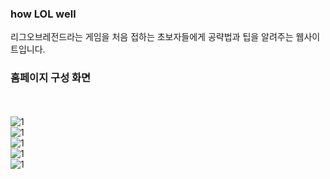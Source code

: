 ### how LOL well
리그오브레전드라는 게임을 처음 접하는 초보자들에게 공략법과 팁을 알려주는 웹사이트입니다.

### 홈페이지 구성 화면
<br><br>
<img src="https://github.com/2Swon/LOL_info_frontproject/tree/main/howLOLwell/img/1.png" alt="1" style="max-width: 100%;"><br>
<img src="https://github.com/2Swon/LOL_info_frontproject/tree/main/howLOLwell/img/2.png" alt="1" style="max-width: 100%;"><br>
<img src="https://github.com/2Swon/LOL_info_frontproject/tree/main/howLOLwell/img/3.png" alt="1" style="max-width: 100%;"><br>
<img src="https://github.com/2Swon/LOL_info_frontproject/tree/main/howLOLwell/img/4.png" alt="1" style="max-width: 100%;"><br>
<img src="https://github.com/2Swon/LOL_info_frontproject/tree/main/howLOLwell/img/5.png" alt="1" style="max-width: 100%;">
